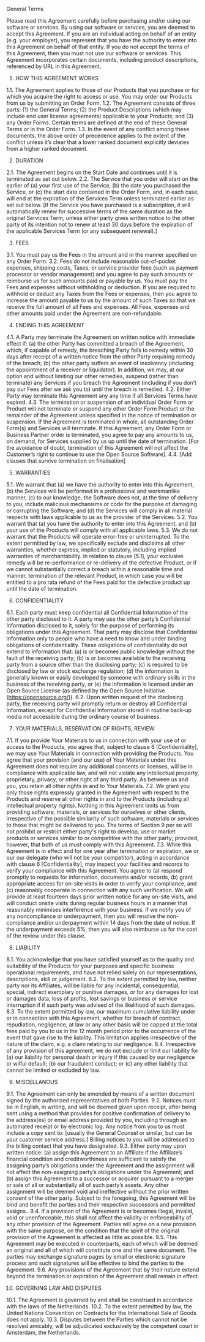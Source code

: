 General Terms

Please read this Agreement carefully before purchasing and/or using our software or services. By using our software or servces, you are deemed to accept this Agreement. If you are an individual acting on behalf of an entity (e.g. your employer), you represent that you have the authority to enter into this Agreement on behalf of that entity. If you do not accept the terms of this Agreement, then you must not use our software or services.  This Agreement incorporates certain documents, including product descriptions, referenced by URL in this Agreement.

1. HOW THIS AGREEMENT WORKS

1.1. The Agreement applies to those of our Products that you purchase or for which you acquire the right to access or use. You may order our Products from us by submitting an Order Form.
1.2. The Agreement consists of three parts: (1) the General Terms; (2) the Product Descriptions (which may include end user license agreements) applicable to your Products; and (3) any Order Forms. Certain terms are defined at the end of these General Terms or in the Order Form. 
1.3. In the event of any conflict among these documents, the above order of precedence applies to the extent of the conflict unless it’s clear that a lower ranked document explicitly deviates from a higher ranked document.

2. DURATION

2.1. The Agreement begins on the Start Date and continues until it is terminated as set out below.
2.2. The Service that you order will start on the earlier of (a) your first use of the Service, (b) the date you purchased the Service, or (c) the start date contained in the Order Form, and, in each case, will end at the expiration of the Services Term unless terminated earlier as set out below. [If the Service you have purchased is a subscription, it will automatically renew for successive terms of the same duration as the original Services Term, unless either party gives written notice to the other party of its intention not to renew at least 30 days before the expiration of the applicable Services Term (or any subsequent renewal).]

3. FEES

3.1. You must pay us the Fees in the amount and in the manner specified on any Order Form.
3.2. Fees do not include reasonable out-of-pocket expenses, shipping costs, Taxes, or service provider fees (such as payment processor or vendor management) and you agree to pay such amounts or reimburse us for such amounts paid or payable by us. You must pay the Fees and expenses without withholding or deduction. If you are required to withhold or deduct any Taxes from the Fees or expenses, then you agree to increase the amount payable to us by the amount of such Taxes so that we receive the full amount of all Fees and expenses. All Fees, expenses and other amounts paid under the Agreement are non-refundable.

4. ENDING THIS AGREEMENT

4.1. A Party may terminate the Agreement on written notice with immediate effect if: (a) the other Party has committed a breach of the Agreement, which, if capable of remedy, the breaching Party fails to remedy within 30 days after receipt of a written notice from the other Party requiring remedy of the breach; (b) the other party suffers an event of insolvency (including the appointment of a receiver or liquidator). In addition, we may, at our option and without limiting our other remedies, suspend (rather than terminate) any Services if you breach the Agreement (including if you don’t pay our Fees after we ask you to) until the breach is remedied.
4.2. Either Party may terminate this Agreement any any time if all Services Terms have expired.
4.3. The termination or suspension of an individual Order Form or Product will not terminate or suspend any other Order Form Product or the remainder of the Agreement unless specified in the notice of termination or suspension. If the Agreement is terminated in whole, all outstanding Order Form(s) and Services will terminate. If this Agreement, any Order Form or Business Partner order is terminated, you agree to pay any amounts to us, on demand, for Services supplied by us up until the date of termination. [For the avoidance of doubt, termination of this Agreement will not affect the Customer’s right to continue to use the Open Source Software].
4.4. [Add clauses that survive termination on finalisation]

5. WARRANTIES

5.1. We warrant that (a) we have the authority to enter into this Agreement, (b) the Services will be performed in a professional and workmanlike manner, (c) to our knowledge, the Software does not, at the time of delivery to you, include malicious mechanisms or code for the purpose of damaging or corrupting the Software; and (d) the Services will comply in all material respects with laws applicable to us as the provider of the Services.
5.2. You warrant that (a) you have the authority to enter into this Agreement, and (b) your use of the Products will comply with all applicable laws.
5.3. We do not warrant that the Products will operate error-free or uninterrupted. To the extent permitted by law, we specifically exclude and disclaims all other warranties, whether express, implied or statutory, including implied warranties of merchantability. In relation to clause [5.1], your exclusive remedy will be re-performance or re-delivery of the defective Product, or if we cannot substantially correct a breach within a reasonable time and manner, termination of the relevant Product, in which case you will be entitled to a pro rata refund of the Fees paid for the defective product up until the date of termination.

6. CONFIDENTIALITY

6.1. Each party must keep confidential all Confidential Information of the other party disclosed to it.  A party may use the other party’s Confidential Information disclosed to it, solely for the purpose of performing its obligations under this Agreement.  That party may disclose that Confidential Information only to people who have a need to know and under binding obligations of confidentiality. These obligations of confidentiality do not extend to information that: (a) is or becomes public knowledge without the fault of the receiving party; (b) is or becomes available to the receiving party from a source other than the disclosing party; (c) is required to be disclosed by law or stock exchange regulation; (d) the information is generally known or easily developed by someone with ordinary skills in the business of the receiving party, or (e) the information is licensed under an Open Source License (as defined by the Open Source Initiative (https://opensource.org/)).
6.2. Upon written request of the disclosing party, the receiving party will promptly return or destroy all Confidential Information, except for Confidential Information stored in routine back-up media not accessible during the ordinary course of business.

7. YOUR MATERIALS, RESERVATION OF RIGHTS, REVIEW

7.1. If you provide Your Materials to us in connection with your use of or access to the Products, you agree that, subject to clause 6 [Confidentiality], we may use Your Materials in connection with providing the Products. You agree that your provision (and our use) of Your Materials under this Agreement does not require any additional consents or licenses, will be in compliance with applicable law, and will not violate any intellectual property, proprietary, privacy, or other right of any third party. As between us and you, you retain all other rights in and to Your Materials.
7.2. We grant you only those rights expressly granted in the Agreement with respect to the Products and reserve all other rights in and to the Products (including all intellectual property rights). Nothing in this Agreement limits us from providing software, materials, or services for ourselves or other clients, irrespective of the possible similarity of such software, materials or services to those that might be delivered to you. The terms of Section 9 per se will not prohibit or restrict either party's right to develop, use or market products or services similar to or competitive with the other party; provided, however, that both of us must comply with this Agreement.
7.3. While this Agreement is in effect and for one year after termination or expiration, we or our our delegate (who will not be your competitor), acting in accordance with clause 6 [Confidentiality], may inspect your facilities and records to verify your compliance with this Agreement. You agree to (a) respond promptly to requests for information, documents and/or records, (b) grant appropriate access for on-site visits in order to verify your compliance, and (c) reasonably cooperate in connection with any such verification. We will provide at least fourteen days prior written notice for any on-site visits, and will conduct onsite visits during regular business hours in a manner that reasonably minimises interference with your business. If we notify you of any noncompliance or underpayment, then you will resolve the non-compliance and/or underpayment within 14 days from the date of notice. If the underpayment exceeds 5%, then you will also reimburse us for the cost of the review under this clause.

8. LIABILITY

8.1. You acknowledge that you have satisfied yourself as to the quality and suitability of the Products for your purposes and specific business operational requirements, and have not relied solely on our representations, descriptions, skill or judgement.
8.2. To the extent permitted by law, neither party nor its Affiliates, will be liable for any incidental, consequential, special, indirect exemplary or punitive damages, or for any damages for lost or damages data, loss of profits, lost savings or business or service interruption if if such party was advised of the likelihood of such damages.
8.3. To the extent permitted by law, our maximum cumulative liability under or in connection with this Agreement, whether for breach of contract, repudiation, negligence, at law or any other basis will be capped at the total fees paid by you to us in the 12 month period prior to the occurrence of the event that gave rise to the liability.  This limitation applies irrespective of the nature of the claim, e.g. a claim relating to our negligence.
8.4. Irrespective of any provision of this agreement, we do not exclude or limit our liability for (a) our liability for personal death or injury if this caused by our negligence or wilful default; (b) our fraudulent conduct; or (c) any other liability that cannot be limited or excluded by law.

9. MISCELLANOUS

9.1. The Agreement can only be amended by means of a written document signed by the authorised representatives of both Parties.
9.2. Notices must be in English, in writing, and will be deemed given upon receipt, after being sent using a method that provides for positive confirmation of delivery to the address(es) or email address provided by you, including through an automated receipt or by electronic log. Any notice from you to us must include a copy sent to: [usually the General Counsel or similar, but can be your customer service address.] Billing notices to you will be addressed to the billing contact that you have designated.
9.3. Either party may upon written notice: (a) assign this Agreement to an Affiliate if the Affiliate’s financial condition and creditworthiness are sufficient to satisfy the assigning party’s obligations under the Agreement and the assignment will not affect the non-assigning party’s obligations under the Agreement; and (b) assign this Agreement to a successor or acquirer pursuant to a merger or sale of all or substantially all of such party’s assets. Any other assignment will be deemed void and ineffective without the prior written consent of the other party. Subject to the foregoing, this Agreement will be bind and benefit the parties and their respective successors and permitted assigns..
9.4. If a provision of the Agreement is or becomes illegal, invalid, void or unenforceable, this shall not affect the validity or enforceability of any other provision of the Agreement. Parties will agree on a new provision with the same purpose, on the condition that the spirit of the original provision of the Agreement is affected as little as possible. 
9.5. This Agreement may be executed in counterparts, each of which will be deemed an original and all of which will constitute one and the same document. The parties may exchange signature pages by email or electronic signature process and such signatures will be effective to bind the parties to the Agreement.
9.6. Any provisions of the Agreement that by their nature extend beyond the termination or expiration of the Agreement shall remain in effect.

10. GOVERNING LAW AND DISPUTES

10.1. The Agreement is governed by and shall be construed in accordance with the laws of the Netherlands. 
10.2. To the extent permitted by law, the United Nations Convention on Contracts for the International Sale of Goods does not apply.
10.3. Disputes between the Parties which cannot not be resolved amicably, will be adjudicated exclusively by the competent court in Amsterdam, the Netherlands.